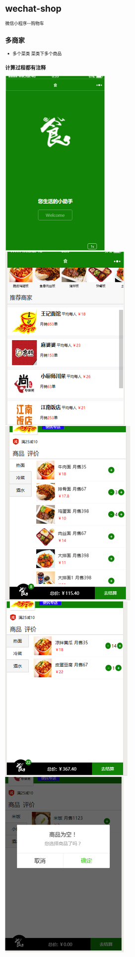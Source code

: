 # wechat-shop
微信小程序--购物车
## 多商家
+ 多个菜类 菜类下多个商品
### 计算过程都有注释
![image](https://github.com/cxy-js/Blog-NodeJs/raw/master/public/images/w-1.png)
![image](https://github.com/cxy-js/Blog-NodeJs/raw/master/public/images/w-2.png)
![image](https://github.com/cxy-js/Blog-NodeJs/raw/master/public/images/w-3.png)
![image](https://github.com/cxy-js/Blog-NodeJs/raw/master/public/images/w-4.png)
![image](https://github.com/cxy-js/Blog-NodeJs/raw/master/public/images/w-5.png)

